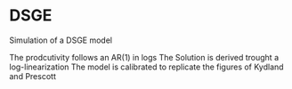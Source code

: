 # DSGE
Simulation of a DSGE model 

The prodcutivity follows an AR(1) in logs
The Solution is derived trought a log-linearization
The model is calibrated to replicate the figures of Kydland and Prescott
